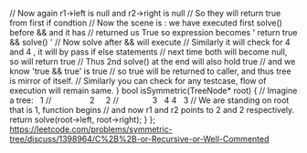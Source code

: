 // Now again r1->left is null and r2->right is null
// So they will return true from first if condtion
// Now the scene is : we have executed first solve() before && and it has
// returned us True so expression becomes ' return true && solve() '
// Now solve after && will execute
// Similarly it will check for 4 and 4 , it will by pass if else statements
// next time both will become null, so will return true
// Thus 2nd solve() at the end will also hold true
// and we know 'true && true' is true
// so true will be returned to caller, and thus tree is mirror of itself.
// Similarly you can check for any testcase, flow of execution will remain same.
}
bool isSymmetric(TreeNode* root)
{
// Imagine a tree:    1
//                 2     2
//               3   4 4   3
// We are standing on root that is 1, function begins
// and now r1 and r2 points to 2 and 2 respectively.
return solve(root->left, root->right);
}
};
​
https://leetcode.com/problems/symmetric-tree/discuss/1398964/C%2B%2B-or-Recursive-or-Well-Commented